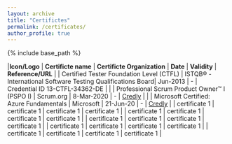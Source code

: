 ```yaml
---
layout: archive
title: "Certifictes"
permalink: /certificates/
author_profile: true
---
```


{% include base_path %}


|**Icon/Logo** | **Certificte name** | **Certificte Organization** | **Date** | **Validity** | **Reference/URL**
| | Certified Tester Foundation Level (CTFL) | ISTQB® - International Software Testing Qualifications Board| Jun-2013 | - | Credential ID 13-CTFL-34362-DE |
| | Professional Scrum Product Owner™ I (PSPO I) | Scrum.org | 8-Mar-2020 | - | <a href="https://www.credly.com/earner/earned/badge/33440c1d-10aa-4e4c-a439-f49548897edf">Credly</a> |
| | Microsoft Certified: Azure Fundamentals | Microsoft | 21-Jun-20 | - | <a href="https://www.credly.com/earner/earned/badge/b265234d-ec34-4268-be1e-08b5d24b501a">Credly</a> |
| certificate 1 | certificate 1 | certificate 1 | certificate 1 |
| certificate 1 | certificate 1 | certificate 1 | certificate 1 |
| certificate 1 | certificate 1 | certificate 1 | certificate 1 |
| certificate 1 | certificate 1 | certificate 1 | certificate 1 |
| certificate 1 | certificate 1 | certificate 1 | certificate 1 |